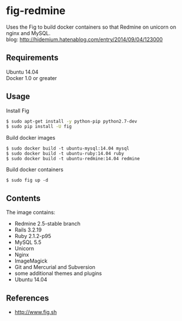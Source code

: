 fig-redmine
===========

Uses the Fig to build docker containers so that Redmine on unicorn on nginx and MySQL.  
blog: http://hidemium.hatenablog.com/entry/2014/09/04/123000 

## Requirements

Ubuntu 14.04  
Docker 1.0 or greater 

## Usage

Install Fig

```bash
$ sudo apt-get install -y python-pip python2.7-dev
$ sudo pip install -U fig 
```

Build docker images

```
$ sudo docker build -t ubuntu-mysql:14.04 mysql
$ sudo docker build -t ubuntu-ruby:14.04 ruby
$ sudo docker build -t ubuntu-redmine:14.04 redmine
```

Build docker containers

```
$ sudo fig up -d
```

## Contents

The image contains:

- Redmine 2.5-stable branch
- Rails 3.2.19
- Ruby 2.1.2-p95
- MySQL 5.5
- Unicorn
- Nginx
- ImageMagick
- Git and Mercurial and Subversion
- some additional themes and plugins
- Ubuntu 14.04

## References
  * http://www.fig.sh
